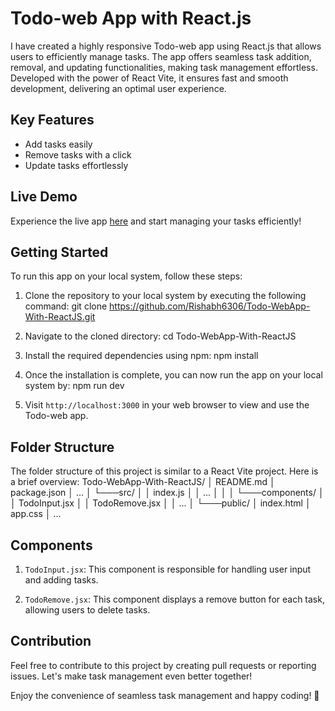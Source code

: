 # Todo-web App with React.js

I have created a highly responsive Todo-web app using React.js that allows users to efficiently manage tasks. The app offers seamless task addition, removal, and updating functionalities, making task management effortless. Developed with the power of React Vite, it ensures fast and smooth development, delivering an optimal user experience.

## Key Features

- Add tasks easily
- Remove tasks with a click
- Update tasks effortlessly

## Live Demo

Experience the live app [here](https://todo-webapp-for-task.netlify.app/) and start managing your tasks efficiently!

## Getting Started

To run this app on your local system, follow these steps:

1. Clone the repository to your local system by executing the following command:
git clone https://github.com/Rishabh6306/Todo-WebApp-With-ReactJS.git

2. Navigate to the cloned directory:
   cd Todo-WebApp-With-ReactJS

3. Install the required dependencies using npm:
npm install

4. Once the installation is complete, you can now run the app on your local system by:
npm run dev

5. Visit `http://localhost:3000` in your web browser to view and use the Todo-web app.

## Folder Structure

The folder structure of this project is similar to a React Vite project. Here is a brief overview:
Todo-WebApp-With-ReactJS/
│ README.md
│ package.json
│ ...
│
└───src/
│ │ index.js
│ │ ...
│ │
│ └───components/
│ │ TodoInput.jsx
│ │ TodoRemove.jsx
│ │ ...
│
└───public/
│ index.html
│ app.css
│ ...


## Components

1. `TodoInput.jsx`: This component is responsible for handling user input and adding tasks.

2. `TodoRemove.jsx`: This component displays a remove button for each task, allowing users to delete tasks.


## Contribution

Feel free to contribute to this project by creating pull requests or reporting issues. Let's make task management even better together!

Enjoy the convenience of seamless task management and happy coding! 🚀
